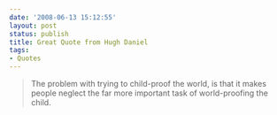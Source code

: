```yaml
---
date: '2008-06-13 15:12:55'
layout: post
status: publish
title: Great Quote from Hugh Daniel
tags:
- Quotes
---
```


> The problem with trying to child-proof the world, is that it makes people neglect the far more important task of world-proofing the child.
